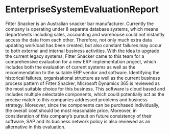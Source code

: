 # EnterpriseSystemEvaluationReport
Fitter Snacker is an Australian snacker bar manufacturer. Currently the company is operating under 8 separate database systems, which means departments including sales, accounting and warehouse could not instantly access the data from each other.
Therefore, not only much extra data updating workload has been created, but also constant failures may occur to both external and internal business activities. With the idea to upgrade the current legacy systems, Fitter Snacker came to this team for a comprehensive evaluation for a new ERP implementation project, which includes both the evaluation of current systems as well as the recommendation to the suitable ERP vendor and software.
Identifying the historical failures, organisational structure as well as the current business process pattern of Fitter Snacker, Microsoft Dynamics 365 is reviewed as the most suitable choice for this business. This software is cloud based and includes multiple selectable components, which could potentially act as the precise match to this companies addressed problems and business strategy. Moreover, since the components can be purchased individually, the overall cost should be most reasonable price. Moreover, in consideration of this company’s pursuit on future consistency of their software, SAP and its business network policy is also reviewed as an alternative in this evaluation.

